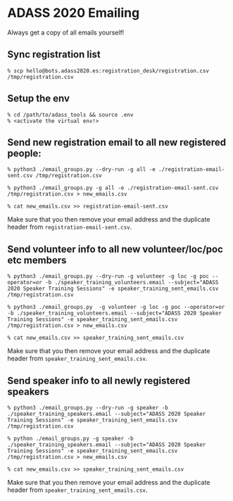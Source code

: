 # ADASS 2020 Emailing

Always get a copy of all emails yourself!


## Sync registration list

    % scp hello@bots.adass2020.es:registration_desk/registration.csv /tmp/registration.csv


## Setup the env
    % cd /path/to/adass_tools && source .env
    % <activate the virtual env!>


## Send new registration email to all new registered people: 

    % python3 ./email_groups.py --dry-run -g all -e ./registration-email-sent.csv /tmp/registration.csv

    % python3 ./email_groups.py -g all -e ./registration-email-sent.csv /tmp/registration.csv > new_emails.csv

    % cat new_emails.csv >> registration-email-sent.csv

Make sure that you then remove your email address and the duplicate header from ```registration-email-sent.csv```.


## Send volunteer info to all new volunteer/loc/poc etc members

    % python3 ./email_groups.py --dry-run -g volunteer -g loc -g poc --operator=or -b ./speaker_training_volunteers.email --subject="ADASS 2020 Speaker Training Sessions" -e speaker_training_sent_emails.csv /tmp/registration.csv

    % python3 ./email_groups.py  -g volunteer -g loc -g poc --operator=or -b ./speaker_training_volunteers.email --subject="ADASS 2020 Speaker Training Sessions" -e speaker_training_sent_emails.csv /tmp/registration.csv > new_emails.csv

    % cat new_emails.csv >> speaker_training_sent_emails.csv

Make sure that you then remove your email address and the duplicate header from ```speaker_training_sent_emails.csv```.


## Send speaker info to all newly registered speakers

    % python3 ./email_groups.py --dry-run -g speaker -b ./speaker_training_speakers.email --subject="ADASS 2020 Speaker Training Sessions" -e speaker_training_sent_emails.csv /tmp/registration.csv

    % python ./email_groups.py -g speaker -b ./speaker_training_speakers.email --subject="ADASS 2020 Speaker Training Sessions" -e speaker_training_sent_emails.csv /tmp/registration.csv > new_emails.csv

    % cat new_emails.csv >> speaker_training_sent_emails.csv


Make sure that you then remove your email address and the duplicate header from ```speaker_training_sent_emails.csv```.